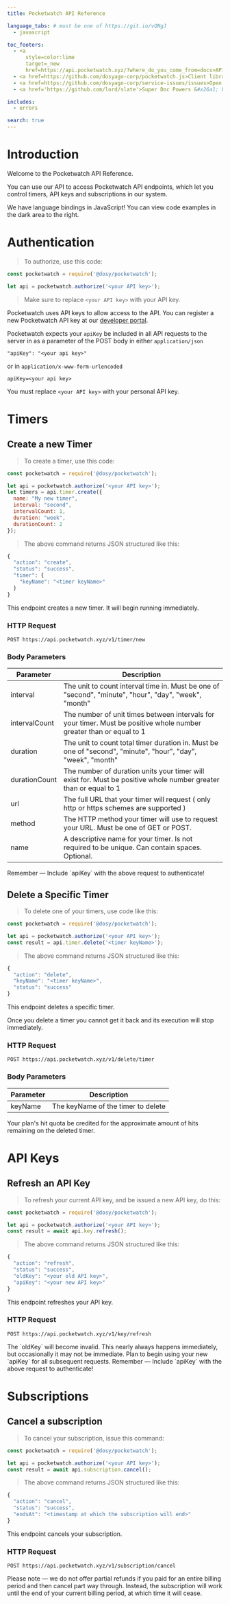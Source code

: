 ```yaml
---
title: Pocketwatch API Reference

language_tabs: # must be one of https://git.io/vQNgJ
  - javascript

toc_footers:
  - <a 
      style=color:lime 
      target=_new 
      href=https://api.pocketwatch.xyz/?where_do_you_come_from=docs>API Keys, Monthly Plans</a>
  - <a href=https://github.com/dosyago-corp/pocketwatch.js>Client library on GitHub</a>
  - <a href=https://github.com/dosyago-corp/service-issues/issues>Open an Issue</a>
  - <a href='https://github.com/lord/slate'>Super Doc Powers &#x26a1; by Slate</a>

includes:
  - errors

search: true
---
```


# Introduction

  Welcome to the Pocketwatch API Reference. 

  You can use our API to access Pocketwatch API endpoints, which let you control timers, API keys and subscriptions in our system.

  We have language bindings in JavaScript! You can view code examples in the dark area to the right.

# Authentication

  > To authorize, use this code:

  ```javascript
  const pocketwatch = require('@dosy/pocketwatch');

  let api = pocketwatch.authorize('<your API key>');
  ```

  > Make sure to replace `<your API key>` with your API key.

  Pocketwatch uses API keys to allow access to the API. You can register a new Pocketwatch API key at our [developer portal](https://api.pocketwatch.xyz/).

  Pocketwatch expects your `apiKey` be included in all API requests to the server in as a parameter of the POST body in either `application/json` 

  `"apiKey": "<your api key>"`

  or in `application/x-www-form-urlencoded`

  `apiKey=<your api key>`

  <aside class="notice">
    You must replace <code>&lt;your API key&gt;</code> with your personal API key.
  </aside>

# Timers

## Create a new Timer

> To create a timer, use this code:

  ```javascript
  const pocketwatch = require('@dosy/pocketwatch');

  let api = pocketwatch.authorize('<your API key>');
  let timers = api.timer.create({
    name: "My new timer",
    interval: "second",
    intervalCount: 1,
    duration: "week",
    durationCount: 2
  });
  ```

> The above command returns JSON structured like this:

  ```javascript
  {
    "action": "create",
    "status": "success",
    "timer": {
      "keyName": "<timer keyName>"
    }
  }
  ```

  This endpoint creates a new timer. It will begin running immediately.

### HTTP Request

  `POST https://api.pocketwatch.xyz/v1/timer/new`

### Body Parameters

  Parameter | Description
  --------- | -----------
  interval |  The unit to count interval time in. Must be one of "second", "minute", "hour", "day", "week", "month"
  intervalCount | The number of unit times between intervals for your timer. Must be positive whole number greater than or equal to 1
  duration | The unit to count total timer duration in. Must be one of "second", "minute", "hour", "day", "week", "month"
  durationCount | The number of duration units your timer will exist for. Must be positive whole number greater than or equal to 1
  url |  The full URL that your timer will request ( only http or https schemes are supported )
  method | The HTTP method your timer will use to request your URL. Must be one of GET or POST.
  name | A descriptive name for your timer. Is not required to be unique. Can contain spaces. Optional.

  <aside class="success">
    Remember — Include `apiKey` with the above request to authenticate!
  </aside>

## Delete a Specific Timer

> To delete one of your timers, use code like this:

  ```javascript
  const pocketwatch = require('@dosy/pocketwatch');

  let api = pocketwatch.authorize('<your API key>');
  const result = api.timer.delete('<timer keyName>');
  ```

> The above command returns JSON structured like this:

  ```javascript
  {
    "action": "delete",
    "keyName": "<timer keyName>",
    "status": "success"
  }
  ```

  This endpoint deletes a specific timer.

  <aside class="warning">
    Once you delete a timer you cannot get it back and its execution will stop immediately. 
  </aside>

### HTTP Request

  `POST https://api.pocketwatch.xyz/v1/delete/timer`

### Body Parameters

  Parameter | Description
  --------- | -----------
  keyName | The keyName of the timer to delete

  <aside class="success">
    Your plan's hit quota be credited for the approximate amount of hits remaining on the deleted timer.
  </aside>

# API Keys

## Refresh an API Key

> To refresh your current API key, and be issued a new API key, do this:

  ```javascript
  const pocketwatch = require('@dosy/pocketwatch');

  let api = pocketwatch.authorize('<your API key>');
  const result = await api.key.refresh();
  ```

> The above command returns JSON structured like this:

  ```javascript
  {
    "action": "refresh",
    "status": "success",
    "oldKey": "<your old API key>",
    "apiKey": "<your new API key>"
  }
  ```

  This endpoint refreshes your API key. 

### HTTP Request

  `POST https://api.pocketwatch.xyz/v1/key/refresh`

  <aside class="notice">
    The `oldKey` will become invalid. This nearly always happens immediately, but
    occasionally it may not be immediate. Plan to begin using your new `apiKey` for all
    subsequent requests.
    Remember — Include `apiKey` with the above request to authenticate!
  </aside>

# Subscriptions

## Cancel a subscription

> To cancel your subscription, issue this command:

  ```javascript
  const pocketwatch = require('@dosy/pocketwatch');

  let api = pocketwatch.authorize('<your API key>');
  const result = await api.subscription.cancel();
  ```

> The above command returns JSON structured like this:

  ```javascript
  {
    "action": "cancel",
    "status": "success",
    "endsAt": "<timestamp at which the subscription will end>"
  }
  ```

  This endpoint cancels your subscription. 

### HTTP Request

  `POST https://api.pocketwatch.xyz/v1/subscription/cancel`

  <aside class="warning">
    Please note &mdash; we do not offer partial refunds if you paid for an entire billing period and then cancel part way through. Instead, the subscription will work until the end of your current billing period, at which time it will cease. 
  </aside>
